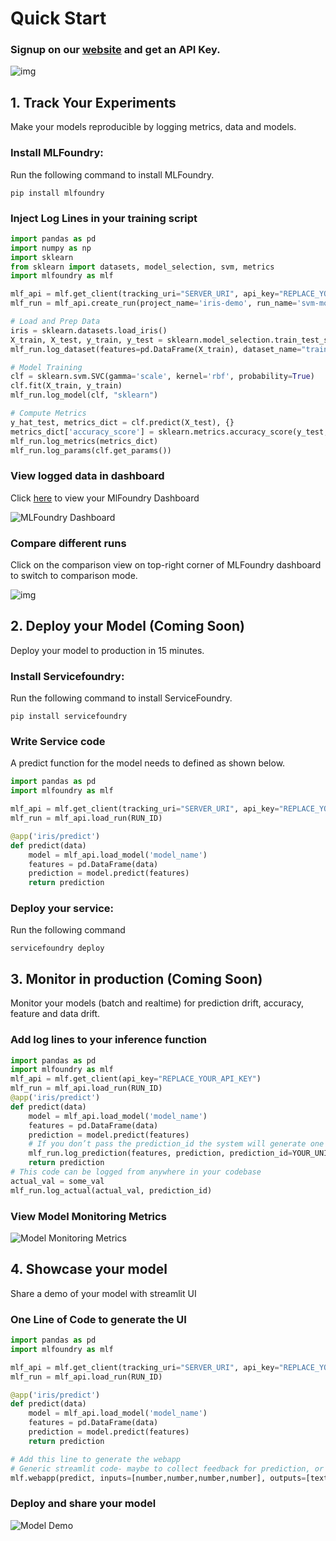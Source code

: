 # Quick Start
### Signup on our [website](https://app.truefoundry.com/settings) and get an API Key.

![img](assets/api_key.png)


## 1. Track Your Experiments
Make your models reproducible by logging metrics, data and models.

### Install MLFoundry: 
Run the following command to install MLFoundry.

```
pip install mlfoundry
```

### Inject Log Lines in your training script

```python
import pandas as pd
import numpy as np
import sklearn
from sklearn import datasets, model_selection, svm, metrics
import mlfoundry as mlf

mlf_api = mlf.get_client(tracking_uri="SERVER_URI", api_key="REPLACE_YOUR_API_KEY")
mlf_run = mlf_api.create_run(project_name='iris-demo', run_name='svm-model')

# Load and Prep Data
iris = sklearn.datasets.load_iris()
X_train, X_test, y_train, y_test = sklearn.model_selection.train_test_split(iris.data,  iris.target, test_size=0.2)
mlf_run.log_dataset(features=pd.DataFrame(X_train), dataset_name="train")

# Model Training
clf = sklearn.svm.SVC(gamma='scale', kernel='rbf', probability=True)
clf.fit(X_train, y_train)
mlf_run.log_model(clf, "sklearn")

# Compute Metrics
y_hat_test, metrics_dict = clf.predict(X_test), {}
metrics_dict['accuracy_score'] = sklearn.metrics.accuracy_score(y_test, y_hat_test)
mlf_run.log_metrics(metrics_dict)
mlf_run.log_params(clf.get_params())
```

### View logged data in dashboard
Click [here](https://app.truefoundry.com/mlfoundry) to view your MlFoundry Dashboard

![MLFoundry Dashboard](assets/mlfoundry-dashboard.png)

### Compare different runs
Click on the comparison view on top-right corner of MLFoundry dashboard to switch to comparison mode.

![img](assets/comparison.png)

## 2. Deploy your Model (Coming Soon)
Deploy your model to production in 15 minutes.

### Install Servicefoundry:
Run the following command to install ServiceFoundry.

```
pip install servicefoundry
```

### Write Service code
A predict function for the model needs to defined as shown below.

```python
import pandas as pd
import mlfoundry as mlf

mlf_api = mlf.get_client(tracking_uri="SERVER_URI", api_key="REPLACE_YOUR_API_KEY")
mlf_run = mlf_api.load_run(RUN_ID)

@app('iris/predict')
def predict(data)
    model = mlf_api.load_model('model_name')
    features = pd.DataFrame(data)
    prediction = model.predict(features)
    return prediction
```

### Deploy your service: 
Run the following command

```
servicefoundry deploy
```

## 3. Monitor in production (Coming Soon)
Monitor your models (batch and realtime) for prediction drift, accuracy, feature and data drift.

### Add log lines to your inference function

```python
import pandas as pd
import mlfoundry as mlf
mlf_api = mlf.get_client(api_key="REPLACE_YOUR_API_KEY")
mlf_run = mlf_api.load_run(RUN_ID)
@app('iris/predict')
def predict(data)
    model = mlf_api.load_model('model_name')
    features = pd.DataFrame(data)
    prediction = model.predict(features)
    # If you don’t pass the prediction_id the system will generate one for you to reference actuals later
    mlf_run.log_prediction(features, prediction, prediction_id=YOUR_UNIQUE_ID)
    return prediction
# This code can be logged from anywhere in your codebase
actual_val = some_val
mlf_run.log_actual(actual_val, prediction_id)
```

### View Model Monitoring Metrics

![Model Monitoring Metrics](assets/monitoring.png)
    
## 4. Showcase your model 
Share a demo of your model with streamlit UI
### One Line of Code to generate the UI

```python
import pandas as pd
import mlfoundry as mlf

mlf_api = mlf.get_client(tracking_uri="SERVER_URI", api_key="REPLACE_YOUR_API_KEY")
mlf_run = mlf_api.load_run(RUN_ID)

@app('iris/predict')
def predict(data)
    model = mlf_api.load_model('model_name')
    features = pd.DataFrame(data)
    prediction = model.predict(features)
    return prediction

# Add this line to generate the webapp
# Generic streamlit code- maybe to collect feedback for prediction, or building a model feedback tool.
mlf.webapp(predict, inputs=[number,number,number,number], outputs=[text])
```

### Deploy and share your model

![Model Demo](assets/demo.png)
